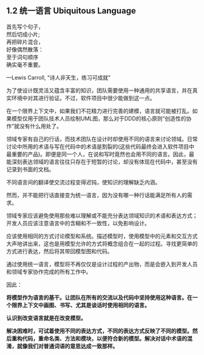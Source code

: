 ## 1.2 统一语言 Ubiquitous Language

首先写个句子，  
然后切成小片;  
再把碎片混合，  
好像偶然散落：  
至于词句顺序  
确实毫不重要。  

—Lewis Carroll, “诗人非天生，练习可成就”



为了使设计既灵活又蕴含丰富的知识，团队需要使用一种通用的共享语言，并在真实环境中对其进行验证。不过，软件项目中很少能做到这一点。

在一个限界上下文中，如果我们不花精力进行完善的建模，语言就可能被打乱。如果模型仅用于团队技术人员绘制UML图，那么对于DDD的核心原则“创造性的协作”就没有什么用处了。

领域专家有自己的行话，而技术团队在设计时却使用不同的语言来讨论领域。日常讨论中所用的术语与写在代码中的术语是割裂的(这些代码最终会进入软件项目中最重要的产品)。即便是同一个人，在说和写时竟然也会用不同的语言。因此，最能深刻表达领域的语言往往只存在于短暂的讨论，却没有体现在代码中，甚至没有记录到书面的文档。

不同语言间的翻译使交流过程变得迟钝，使知识的理解缺乏内涵。

然而，并不能把行话直接变为统一语言，因为没有哪一种行话能满足所有人的需求。

领域专家应该避免使用那些难以理解或不能充分表达领域知识的术语和表达方式；开发人员应该注意语言中的含糊和不一致性，以免影响设计。

应该使用相同的方式讨论模型和系统。描述模型时，使用模型中的元素和交互方式大声地讲出来，这也是用模型允许的方式将概念组合在一起的过程。寻找更简单的方式进行表达，然后将其带回模型图和代码。

通过使用统一语言，模型将不再仅仅是设计过程的产出物，而是会嵌入到开发人员和领域专家协作完成的所有工作中。

因此：

**将模型作为语言的基干。让团队在所有的交流以及代码中坚持使用这种语言。在一个限界上下文中画图、书写、尤其是谈话时使用相同的语言。**

**认识到改变语言就是在改变模型。**

**解决困难时，可试着使用不同的表达方式，不同的表达方式反映了不同的模型。然后重构代码，重命名类、方法和模块，以便符合新的模型。解决对话中术语的混淆，就像我们对普通词语的意思达成一致那样。**